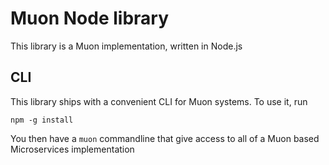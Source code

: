 # Muon Node library

This library is a Muon implementation, written in Node.js

## CLI

This library ships with a convenient CLI for Muon systems. To use it, run 

```
npm -g install
```

You then have a ```muon``` commandline that give access to all of a Muon based Microservices implementation
